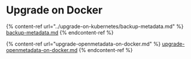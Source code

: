 # Upgrade on Docker

{% content-ref url="../upgrade-on-kubernetes/backup-metadata.md" %}
[backup-metadata.md](../upgrade-on-kubernetes/backup-metadata.md)
{% endcontent-ref %}

{% content-ref url="upgrade-openmetadata-on-docker.md" %}
[upgrade-openmetadata-on-docker.md](upgrade-openmetadata-on-docker.md)
{% endcontent-ref %}
